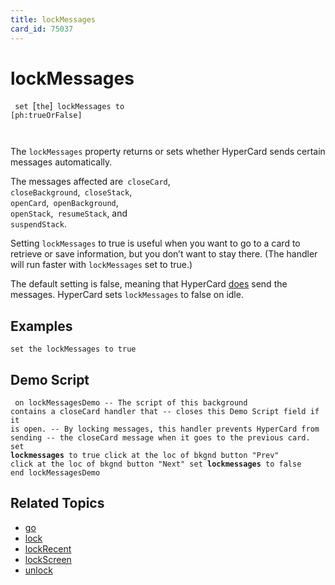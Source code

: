 ```yaml
---
title: lockMessages
card_id: 75037
---
```


# lockMessages

<code> set </code>[<code>the</code>]<code> lockMessages to [ph:trueOrFalse]

</code>The <code>lockMessages</code> property returns or sets whether HyperCard sends certain messages automatically.

The messages affected are<code> closeCard</code>,<code> closeBackground</code>,<code> closeStack</code>,<code> openCard</code>,<code> openBackground</code>,<code> openStack</code>,<code> resumeStack</code>, and<code> suspendStack</code>. 

 Setting <code>lockMessages</code> to true is useful when you want to go to a card to retrieve or save information, but you don’t want to stay there. (The handler will run faster with <code>lockMessages</code> set to true.)

The default setting is false, meaning that HyperCard <u>does</u> send the messages. HyperCard sets <code>lockMessages</code> to false on idle. 


## Examples

```
set the lockMessages to true
```

## Demo Script

<code><pre>
on lockMessagesDemo
  -- The script of this background contains a closeCard handler that
  -- closes this Demo Script field if it is open.
  -- By locking messages, this handler prevents HyperCard from sending
  -- the closeCard message when it goes to the previous card.
  set <b>lockmessages</b> to true
  click at the loc of bkgnd button "Prev"
  click at the loc of bkgnd button "Next"
  set <b>lockmessages</b> to false
end lockMessagesDemo
</pre></code>

## Related Topics

* [go](/HyperTalkReference/commands/go)
* [lock](/HyperTalkReference/commands/lock)
* [lockRecent](/HyperTalkReference/properties/lockRecent)
* [lockScreen](/HyperTalkReference/properties/lockScreen)
* [unlock](/HyperTalkReference/commands/unlock)
